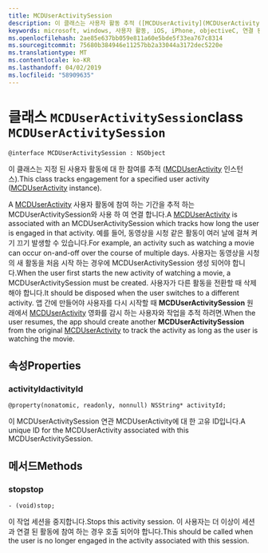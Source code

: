 ```yaml
---
title: MCDUserActivitySession
description: 이 클래스는 사용자 활동 추적 ([MCDUserActivity](MCDUserActivity.md) 인스턴스)는 사용자 활동에 참여 하는 동안.
keywords: microsoft, windows, 사용자 활동, iOS, iPhone, objectiveC, 연결 된 장치, 프로젝트 로마
ms.openlocfilehash: 2ae85e637bb059e811a60e5bde5f33ea767c8314
ms.sourcegitcommit: 75680b384946e11257bb2a33044a3172dec5220e
ms.translationtype: MT
ms.contentlocale: ko-KR
ms.lasthandoff: 04/02/2019
ms.locfileid: "58909635"
---
```

# <a name="class-mcduseractivitysession"></a><span data-ttu-id="f22dd-104">클래스 `MCDUserActivitySession`</span><span class="sxs-lookup"><span data-stu-id="f22dd-104">class `MCDUserActivitySession`</span></span>

```
@interface MCDUserActivitySession : NSObject
```

<span data-ttu-id="f22dd-105">이 클래스는 지정 된 사용자 활동에 대 한 참여를 추적 ([MCDUserActivity](MCDUserActivity.md) 인스턴스).</span><span class="sxs-lookup"><span data-stu-id="f22dd-105">This class tracks engagement for a specified user activity ([MCDUserActivity](MCDUserActivity.md) instance).</span></span>

<span data-ttu-id="f22dd-106">A [MCDUserActivity](MCDUserActivity.md) 사용자 활동에 참여 하는 기간을 추적 하는 MCDUserActivitySession와 사용 하 여 연결 합니다.</span><span class="sxs-lookup"><span data-stu-id="f22dd-106">A [MCDUserActivity](MCDUserActivity.md) is associated with an MCDUserActivitySession which tracks how long the user is engaged in that activity.</span></span> <span data-ttu-id="f22dd-107">예를 들어, 동영상을 시청 같은 활동이 여러 날에 걸쳐 켜기 끄기 발생할 수 있습니다.</span><span class="sxs-lookup"><span data-stu-id="f22dd-107">For example, an activity such as watching a movie can occur on-and-off over the course of multiple days.</span></span> <span data-ttu-id="f22dd-108">사용자는 동영상을 시청의 새 활동을 처음 시작 하는 경우에 MCDUserActivitySession 생성 되어야 합니다.</span><span class="sxs-lookup"><span data-stu-id="f22dd-108">When the user first starts the new activity of watching a movie, a MCDUserActivitySession must be created.</span></span> <span data-ttu-id="f22dd-109">사용자가 다른 활동을 전환할 때 삭제 해야 합니다.</span><span class="sxs-lookup"><span data-stu-id="f22dd-109">It should be disposed when the user switches to a different activity.</span></span> <span data-ttu-id="f22dd-110">앱 간에 만들어야 사용자를 다시 시작할 때 **MCDUserActivitySession** 원래에서 [MCDUserActivity](MCDUserActivity.md) 영화를 감시 하는 사용자와 작업을 추적 하려면.</span><span class="sxs-lookup"><span data-stu-id="f22dd-110">When the user resumes, the app should create another **MCDUserActivitySession** from the original [MCDUserActivity](MCDUserActivity.md) to track the activity as long as the user is watching the movie.</span></span>


## <a name="properties"></a><span data-ttu-id="f22dd-111">속성</span><span class="sxs-lookup"><span data-stu-id="f22dd-111">Properties</span></span>

### <a name="activityid"></a><span data-ttu-id="f22dd-112">activityId</span><span class="sxs-lookup"><span data-stu-id="f22dd-112">activityId</span></span>
`@property(nonatomic, readonly, nonnull) NSString* activityId;`

<span data-ttu-id="f22dd-113">이 MCDUserActivitySession 연관 MCDUserActivity에 대 한 고유 ID입니다.</span><span class="sxs-lookup"><span data-stu-id="f22dd-113">A unique ID for the MCDUserActivity associated with this MCDUserActivitySession.</span></span>

## <a name="methods"></a><span data-ttu-id="f22dd-114">메서드</span><span class="sxs-lookup"><span data-stu-id="f22dd-114">Methods</span></span>

### <a name="stop"></a><span data-ttu-id="f22dd-115">stop</span><span class="sxs-lookup"><span data-stu-id="f22dd-115">stop</span></span>
`- (void)stop;`

<span data-ttu-id="f22dd-116">이 작업 세션을 중지합니다.</span><span class="sxs-lookup"><span data-stu-id="f22dd-116">Stops this activity session.</span></span> <span data-ttu-id="f22dd-117">이 사용자는 더 이상이 세션과 연결 된 활동에 참여 하는 경우 호출 되어야 합니다.</span><span class="sxs-lookup"><span data-stu-id="f22dd-117">This should be called when the user is no longer engaged in the activity associated with this session.</span></span>
